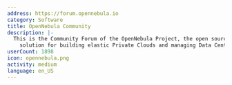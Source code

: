 ```yaml
---
address: https://forum.opennebula.io
category: Software
title: OpenNebula Community
description: |-
  This is the Community Forum of the OpenNebula Project, the open source enterprise-ready
    solution for building elastic Private Clouds and managing Data Center virtualization.
userCount: 1898
icon: opennebula.png
activity: medium
language: en_US
---
```

